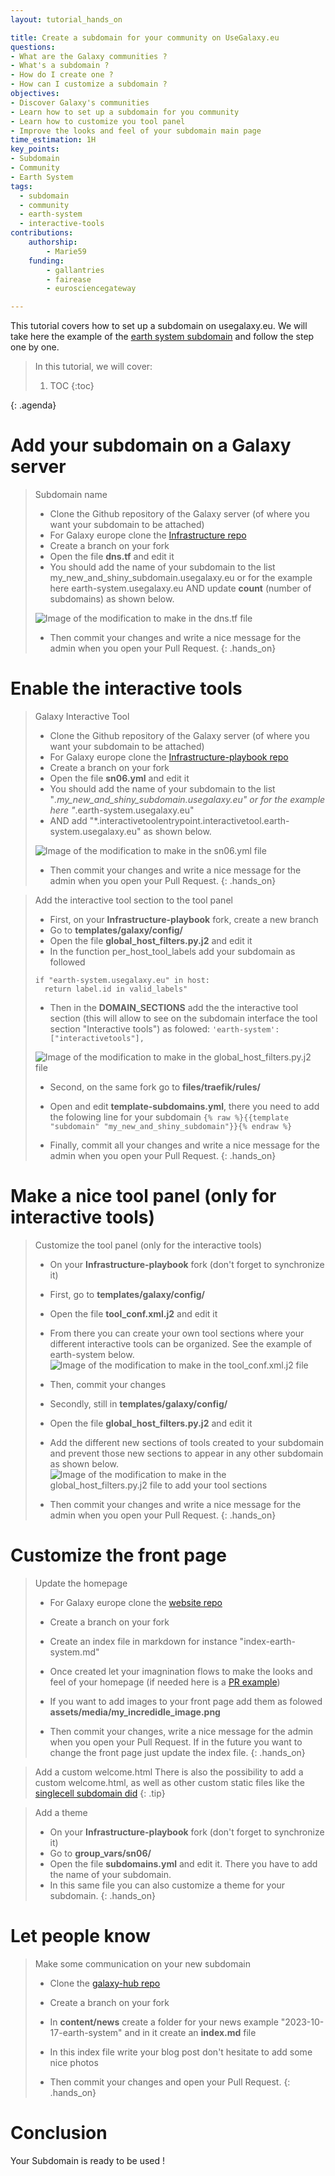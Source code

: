 ```yaml
---
layout: tutorial_hands_on

title: Create a subdomain for your community on UseGalaxy.eu
questions:
- What are the Galaxy communities ?
- What's a subdomain ?
- How do I create one ?
- How can I customize a subdomain ?
objectives:
- Discover Galaxy's communities
- Learn how to set up a subdomain for you community
- Learn how to customize you tool panel 
- Improve the looks and feel of your subdomain main page
time_estimation: 1H
key_points:
- Subdomain
- Community
- Earth System 
tags:
  - subdomain
  - community
  - earth-system
  - interactive-tools
contributions:
    authorship:
        - Marie59
    funding:
        - gallantries
        - fairease
        - eurosciencegateway

---
```


This tutorial covers how to set up a subdomain on usegalaxy.eu. We will take here the example of the [earth system subdomain](https://earth-system.usegalaxy.eu/) and follow the step one by one. 

> <agenda-title></agenda-title>
>
> In this tutorial, we will cover:
>
> 1. TOC
> {:toc}
>
{: .agenda}

# Add your subdomain on a Galaxy server

> <hands-on-title>Subdomain name</hands-on-title>
>    - Clone the Github repository of the Galaxy server (of where you want your subdomain to be attached)
>    - For Galaxy europe clone the [Infrastructure repo](https://github.com/usegalaxy-eu/infrastructure)
>    - Create a branch on your fork
>    - Open the file **dns.tf** and edit it 
>    - You should add the name of your subdomain to the list my_new_and_shiny_subdomain.usegalaxy.eu or for the example here earth-system.usegalaxy.eu AND update **count** (number of subdomains) as shown below.
> 
> ![Image of the modification to make in the dns.tf file](../../images/create_subdomain/earth_system_subdo_infra.png)
>
>   - Then commit your changes and write a nice message for the admin when you open your Pull Request.
{: .hands_on}


# Enable the interactive tools 

> <hands-on-title>Galaxy Interactive Tool</hands-on-title>
>    - Clone the Github repository of the Galaxy server (of where you want your subdomain to be attached)
>    - For Galaxy europe clone the [Infrastructure-playbook repo](https://github.com/usegalaxy-eu/infrastructure-playbook/tree/master)
>    - Create a branch on your fork
>    - Open the file **sn06.yml** and edit it 
>    - You should add the name of your subdomain to the list "*.my_new_and_shiny_subdomain.usegalaxy.eu" or for the example here "*.earth-system.usegalaxy.eu" 
>    - AND add "*.interactivetoolentrypoint.interactivetool.earth-system.usegalaxy.eu" as shown below.
> 
> ![Image of the modification to make in the sn06.yml file](../../images/create_subdomain/earth_system_subdo_gxit.png)
>
>   - Then commit your changes and write a nice message for the admin when you open your Pull Request.
{: .hands_on}

> <hands-on-title>Add the interactive tool section to the tool panel</hands-on-title>
>    - First, on your **Infrastructure-playbook** fork, create a new branch
>    - Go to **templates/galaxy/config/**
>    - Open the file **global_host_filters.py.j2** and edit it 
>    - In the function per_host_tool_labels add your subdomain as followed
> ```
> if "earth-system.usegalaxy.eu" in host:
>   return label.id in valid_labels"
> ```
>   - Then in the **DOMAIN_SECTIONS** add the the interactive tool section (this will allow to see on the subdomain interface the tool section "Interactive tools") as folowed:
> `'earth-system': ["interactivetools"],`
>
> ![Image of the modification to make in the global_host_filters.py.j2 file](../../images/create_subdomain/add_gxit.png)
>
>   - Second, on the same fork go to **files/traefik/rules/**
>   - Open and edit **template-subdomains.yml**, there you need to add the folowing line for your subdomain `{% raw %}{{template "subdomain" "my_new_and_shiny_subdomain"}}{% endraw %}`
>
>   - Finally, commit all your changes and write a nice message for the admin when you open your Pull Request.
{: .hands_on}


# Make a nice tool panel (only for interactive tools)

> <hands-on-title>Customize the tool panel (only for the interactive tools)</hands-on-title>
>    - On your **Infrastructure-playbook** fork (don't forget to synchronize it)
>    - First, go to **templates/galaxy/config/**
>    - Open the file **tool_conf.xml.j2** and edit it 
>    - From there you can create your own tool sections where your different interactive tools can be organized. See the example of earth-system below.
> ![Image of the modification to make in the tool_conf.xml.j2 file](../../images/create_subdomain/customize_tool.png)
>
>   - Then, commit your changes
>   
>   - Secondly, still in **templates/galaxy/config/**
>   - Open the file **global_host_filters.py.j2** and edit it 
>   - Add the different new sections of tools created to your subdomain and prevent those new sections to appear in any other subdomain as shown below.
>  ![Image of the modification to make in the global_host_filters.py.j2 file to add your tool sections](../../images/create_subdomain/add_customize_tool.png)
>
>   - Then commit your changes and write a nice message for the admin when you open your Pull Request.
{: .hands_on}

# Customize the front page 

> <hands-on-title>Update the homepage</hands-on-title>
>    - For Galaxy europe clone the [website repo](https://github.com/usegalaxy-eu/website/tree/master)
>    - Create a branch on your fork
>    - Create an index file in markdown for instance "index-earth-system.md"
>    - Once created let your imagnination flows to make the looks and feel of your homepage (if needed here is a [PR example](https://github.com/usegalaxy-eu/website/pull/1149))
>    - If you want to add images to your front page add them as folowed **assets/media/my_incredidle_image.png**
>
>   - Then commit your changes, write a nice message for the admin when you open your Pull Request.
> If in the future you want to change the front page just update the index file.
{: .hands_on}

> <tip-title>Add a custom welcome.html</tip-title>
> There is also the possibility to add a custom welcome.html, as well as other custom static files like the [singlecell subdomain did](https://github.com/usegalaxy-eu/infrastructure-playbook/tree/master/files/galaxy/subdomains/singlecell/static)
{: .tip}

> <hands-on-title>Add a theme</hands-on-title>
>    - On your **Infrastructure-playbook** fork (don't forget to synchronize it)
>    - Go to **group_vars/sn06/**
>    - Open the file **subdomains.yml** and edit it. There you have to add the name of your subdomain.
>    - In this same file you can also customize a theme for your subdomain. 
{: .hands_on}

# Let people know

> <hands-on-title>Make some communication on your new subdomain</hands-on-title>
>    - Clone the [galaxy-hub repo](https://github.com/galaxyproject/galaxy-hub/tree/master)
>    - Create a branch on your fork
>    - In **content/news** create a folder for your news example "2023-10-17-earth-system" and in it create an **index.md** file 
>    - In this index file write your blog post don't hesitate to add some nice photos
>
>   - Then commit your changes and open your Pull Request.
{: .hands_on}

# Conclusion
Your Subdomain is ready to be used !
